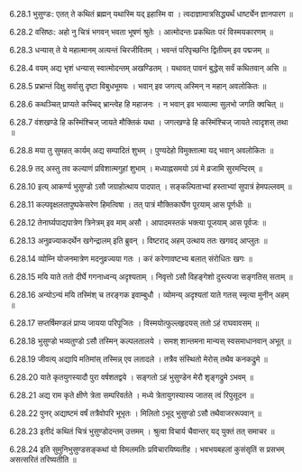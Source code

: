 6.28.1
भुसुण्डः:
एतत् ते कथितं ब्रह्मन् यथास्मि यद् इहास्मि वा ।
त्वदाज्ञामात्रसिद्ध्यर्थं धार्ष्ट्येन ज्ञानपारग ॥


6.28.2
वसिष्ठः:
अहो नु चित्रं भगवन् भवता भूषणं श्रुतेः ।
आत्मोदन्तः प्रकथितः परं विस्मयकारणम् ॥


6.28.3
धन्यास् ते ये महात्मानम् अत्यन्तं चिरजीवितम् ।
भवन्तं परिपृच्छन्ति द्वितीयम् इव पद्मजम् ॥


6.28.4
वयम् अद्य भृशं धन्यास् स्वात्मोदन्तम् अखण्डितम् ।
यथावत् पावनं बुद्धेस् सर्वं कथितवान् असि ॥


6.28.5
प्रभ्रान्तं दिक्षु सर्वासु दृष्टा विबुधभूमयः ।
भवान् इव जगत्य् अस्मिन् न महान् अवलोकितः ॥


6.28.6
कथञ्चित् प्राप्यते कच्चिद् भ्रान्त्वेह हि महाजनः ।
न भवान् इव भव्यात्मा सुलभो जगति क्वचित् ॥


6.28.7
वंशखण्डे हि कस्मिंश्चिज् जायते मौक्तिकं यथा ।
जगत्खण्डे हि कस्मिंश्चिज् जायते त्वादृशस् तथा ॥


6.28.8
मया तु सुमहत् कार्यम् अद्य सम्पादितं शुभम् ।
पुण्यदेहो विमुक्तात्मा यद् भवान् अवलोकितः ॥


6.28.9
तद् अस्तु तव कल्याणं प्रविशात्मगुहां शुभाम् ।
मध्याह्नसमयो ऽयं मे व्रजामि सुरमन्दिरम् ॥


6.28.10
इत्य् आकर्ण्य भुसुण्डो ऽसौ जग्राहोत्थाय पादपात् ।
सङ्कल्पिताभ्यां हस्ताभ्यां सुपात्रं हेमपल्लवम् ॥


6.28.11
कल्पवृक्षलतापुष्पकेसरेण हिमत्विषा ।
तत् पात्रं मौक्तिकार्घेण पूरयाम् आस पूर्णधीः ॥


6.28.12
तेनार्घ्यपाद्यपात्रेण त्रिनेत्रम् इव माम् असौ ।
आपादमस्तकं भक्त्या पूजयाम् आस पूर्वजः ॥


6.28.13
अनुव्रज्याकदर्थेन खगेन्द्रालम् इति ब्रुवन् ।
विष्टराद् अहम् उत्थाय ततः खगवद् आप्लुतः ॥


6.28.14
व्योम्नि योजनमात्रेण मदनुव्रज्यया गतः ।
करं करेणावष्टभ्य बलात् संरोधितः खगः ॥


6.28.15
मयि याते ततो दीर्घे गगनाध्वन्य् अदृश्यताम् ।
निवृत्तो ऽसौ विहङ्गेशो दुस्त्यजा सङ्गतिस् सताम् ॥


6.28.16
अन्योऽन्यं मयि तस्मिंश् च तरङ्गक इवाम्बुधौ ।
व्योमन्य् अदृश्यतां याते गतस् स्मृत्या मुनीन् अहम् ॥


6.28.17
सप्तर्षिमण्डलं प्राप्य जायया परिपूजितः ।
विस्मयोत्फुल्लहृदयस् ततो ऽहं राघवावसम् ॥


6.28.18
भुसुण्डो भव्यतुण्डो ऽसौ तस्मिन् कल्पलतालये ।
समश् शान्तमना मान्यस् स्वसमाधानवान् अभूत् ॥


6.28.19
जीवत्य् अद्यापि मतिमांस् तस्मिन्न् एव लतादले ।
तत्रैव संस्थितो मेरोस् तथैव कनकद्रुमे ॥


6.28.20
याते कृतयुगस्यादौ पुरा वर्षशतद्वये ।
सङ्गतो ऽहं भुसुण्डेन मेरौ शृङ्गद्रुमे ऽभवम् ॥


6.28.21
अद्य राम कृते क्षीणे त्रेता सम्परिवर्तते ।
मध्ये त्रेतायुगस्यास्य जातस् त्वं रिपुसूदन ॥


6.28.22
पुनर् अद्याष्टमं वर्षं तत्रैवोपरि भूभृतः ।
मिलितो ऽभूद् भुसुण्डो ऽसौ तथैवाजररूपवान् ॥


6.28.23
इतीदं कथितं चित्रं भुसुण्डोदन्तम् उत्तमम् ।
श्रुत्वा विचार्य चैवान्तर् यद् युक्तं तत् समाचर ॥


6.28.24
इति सुमुनिभुसुण्डसङ्कथां यो विमलमतिः प्रविचारयिष्यतीह ।
भवभयबहलां कुसंसृतिं स प्रसभम् असत्सरितं तरिष्यतीति ॥

